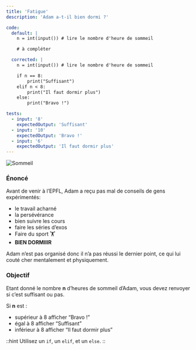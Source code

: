 ```yaml
---
title: 'Fatigue'
description: 'Adam a-t-il bien dormi ?'

code:
  default: |
    n = int(input()) # lire le nombre d'heure de sommeil

    # à compléter

  corrected: |
    n = int(input()) # lire le nombre d'heure de sommeil

    if n == 8:
        print("Suffisant")
    elif n < 8:
        print("Il faut dormir plus")
    else:
        print("Bravo !")

tests:
  - input: '8'
    expectedOutput: 'Suffisant'
  - input: '10'
    expectedOutput: 'Bravo !'
  - input: '6'
    expectedOutput: 'Il faut dormir plus'
---
```


![Sommeil](/banner/sommeil.png)

### Énoncé

Avant de venir à l’EPFL, Adam a reçu pas mal de conseils de gens expérimentés:

- le travail acharné
- la persévérance
- bien suivre les cours
- faire les séries d’exos
- Faire du sport 🏋️
- **BIEN DORMIIIR**

Adam n’est pas organisé donc il n’a pas réussi le dernier point, ce qui lui couté cher mentalement et physiquement.

### Objectif

Etant donné le nombre **n** d’heures de sommeil d’Adam, vous devez renvoyer si c’est suffisant ou pas.

Si **n** est :

- supérieur à 8 afficher “Bravo !”
- égal à 8 afficher “Suffisant”
- inférieur à 8 afficher “Il faut dormir plus”

::hint
Utilisez un `if`, un `elif`, et un `else`.
::
